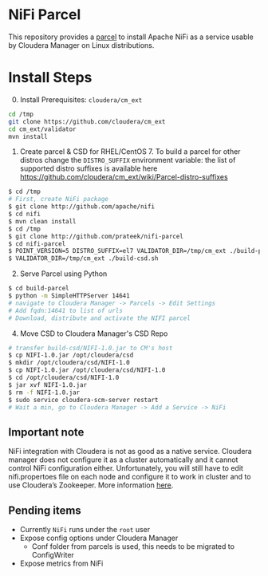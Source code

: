 NiFi Parcel
===========

This repository provides a [parcel](https://github.com/cloudera/cm_ext) to install Apache NiFi as a service usable by Cloudera Manager on Linux distributions.

# Install Steps
0. Install Prerequisites: `cloudera/cm_ext`
```sh
cd /tmp
git clone https://github.com/cloudera/cm_ext
cd cm_ext/validator
mvn install
```

1. Create parcel & CSD for RHEL/CentOS 7.
To build a parcel for other distros change the `DISTRO_SUFFIX` environment variable: the list of supported distro suffixes is available here https://github.com/cloudera/cm_ext/wiki/Parcel-distro-suffixes
```sh
$ cd /tmp
# First, create NiFi package
$ git clone http://github.com/apache/nifi
$ cd nifi
$ mvn clean install
$ cd /tmp
$ git clone http://github.com/prateek/nifi-parcel
$ cd nifi-parcel
$ POINT_VERSION=5 DISTRO_SUFFIX=el7 VALIDATOR_DIR=/tmp/cm_ext ./build-parcel.sh /tmp/nifi/nifi-assembly/target/nifi-*-SNAPSHOT-bin.tar.gz
$ VALIDATOR_DIR=/tmp/cm_ext ./build-csd.sh
```

2. Serve Parcel using Python
```sh
$ cd build-parcel
$ python -m SimpleHTTPServer 14641
# navigate to Cloudera Manager -> Parcels -> Edit Settings
# Add fqdn:14641 to list of urls
# Download, distribute and activate the NIFI parcel
```

4. Move CSD to Cloudera Manager's CSD Repo
```sh
# transfer build-csd/NIFI-1.0.jar to CM's host
$ cp NIFI-1.0.jar /opt/cloudera/csd
$ mkdir /opt/cloudera/csd/NIFI-1.0
$ cp NIFI-1.0.jar /opt/cloudera/csd/NIFI-1.0
$ cd /opt/cloudera/csd/NIFI-1.0
$ jar xvf NIFI-1.0.jar
$ rm -f NIFI-1.0.jar
$ sudo service cloudera-scm-server restart
# Wait a min, go to Cloudera Manager -> Add a Service -> NiFi
```

## Important note

NiFi integration with Cloudera is not as good as a native service. Cloudera manager does not configure it as a cluster automatically
and it cannot control NiFi configuration either. Unfortunately, you will still have to edit nifi.propertoes file on each node and
configure it to work in cluster and to use Cloudera’s Zookeeper. More information [here](http://www.idata.co.il/2017/10/integrating-apache-nifi-with-cloudera-manager/).

## Pending items
- Currently `NiFi` runs under the `root` user
- Expose config options under Cloudera Manager
  - Conf folder from parcels is used, this needs to be migrated to ConfigWriter
- Expose metrics from NiFi
